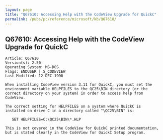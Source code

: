 ```yaml
---
layout: page
title: "Q67610: Accessing Help with the CodeView Upgrade for QuickC"
permalink: /pubs/pc/reference/microsoft/kb/Q67610/
---
```


## Q67610: Accessing Help with the CodeView Upgrade for QuickC

	Article: Q67610
	Version(s): 2.50
	Operating System: MS-DOS
	Flags: ENDUSER | S_CODEVIEW
	Last Modified: 12-DEC-1990
	
	When installing CodeView version 3.11 for QuickC, you must set the
	environment variable HELPFILES to the QC25\BIN directory (or the
	correct directory on your system) in order to access help from
	CodeView.
	
	The correct setting for HELPFILES on a system where QuickC is
	installed on drive C in a directory called "\QC25\BIN" is:
	
	   SET HELPFILES=C:\QC25\BIN\*.HLP
	
	This is not covered in the CodeView for QuickC printed documentation,
	but is stated clearly in the CodeView for QuickC Setup program.
